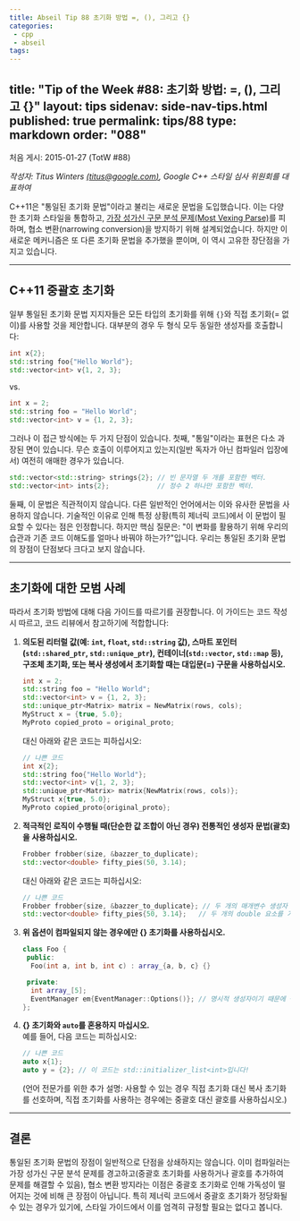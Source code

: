 ```yaml
---
title: Abseil Tip 88 초기화 방법 =, (), 그리고 {}
categories:
 - cpp
 - abseil
tags:
---
```


title: "Tip of the Week #88: 초기화 방법: =, (), 그리고 {}"
layout: tips
sidenav: side-nav-tips.html
published: true
permalink: tips/88
type: markdown
order: "088"
---

처음 게시: 2015-01-27 (TotW #88)

*작성자: Titus Winters [(titus@google.com)](mailto:titus@google.com), Google C++ 스타일 심사 위원회를 대표하여*

C++11은 "통일된 초기화 문법"이라고 불리는 새로운 문법을 도입했습니다. 이는 다양한 초기화 스타일을 통합하고, [가장 성가신 구문 분석 문제(Most Vexing Parse)](http://en.wikipedia.org/wiki/Most_vexing_parse)를 피하며, 협소 변환(narrowing conversion)을 방지하기 위해 설계되었습니다. 하지만 이 새로운 메커니즘은 또 다른 초기화 문법을 추가했을 뿐이며, 이 역시 고유한 장단점을 가지고 있습니다.

---

## C++11 중괄호 초기화

일부 통일된 초기화 문법 지지자들은 모든 타입의 초기화를 위해 `{}`와 직접 초기화(= 없이)를 사용할 것을 제안합니다. 대부분의 경우 두 형식 모두 동일한 생성자를 호출합니다:

```cpp
int x{2};
std::string foo{"Hello World"};
std::vector<int> v{1, 2, 3};
```

vs.

```cpp
int x = 2;
std::string foo = "Hello World";
std::vector<int> v = {1, 2, 3};
```

그러나 이 접근 방식에는 두 가지 단점이 있습니다. 첫째, "통일"이라는 표현은 다소 과장된 면이 있습니다. 무슨 호출이 이루어지고 있는지(일반 독자가 아닌 컴파일러 입장에서) 여전히 애매한 경우가 있습니다.

```cpp
std::vector<std::string> strings{2}; // 빈 문자열 두 개를 포함한 벡터.
std::vector<int> ints{2};            // 정수 2 하나만 포함한 벡터.
```

둘째, 이 문법은 직관적이지 않습니다. 다른 일반적인 언어에서는 이와 유사한 문법을 사용하지 않습니다. 기술적인 이유로 인해 특정 상황(특히 제너릭 코드)에서 이 문법이 필요할 수 있다는 점은 인정합니다. 하지만 핵심 질문은: "이 변화를 활용하기 위해 우리의 습관과 기존 코드 이해도를 얼마나 바꿔야 하는가?"입니다. 우리는 통일된 초기화 문법의 장점이 단점보다 크다고 보지 않습니다.

---

## 초기화에 대한 모범 사례

따라서 초기화 방법에 대해 다음 가이드를 따르기를 권장합니다. 이 가이드는 코드 작성 시 따르고, 코드 리뷰에서 참고하기에 적합합니다:

1. **의도된 리터럴 값(예: `int`, `float`, `std::string` 값), 스마트 포인터(`std::shared_ptr`, `std::unique_ptr`), 컨테이너(`std::vector`, `std::map` 등), 구조체 초기화, 또는 복사 생성에서 초기화할 때는 대입문(=) 구문을 사용하십시오.**

   ```cpp
   int x = 2;
   std::string foo = "Hello World";
   std::vector<int> v = {1, 2, 3};
   std::unique_ptr<Matrix> matrix = NewMatrix(rows, cols);
   MyStruct x = {true, 5.0};
   MyProto copied_proto = original_proto;
   ```

   대신 아래와 같은 코드는 피하십시오:

   ```cpp
   // 나쁜 코드
   int x{2};
   std::string foo{"Hello World"};
   std::vector<int> v{1, 2, 3};
   std::unique_ptr<Matrix> matrix{NewMatrix(rows, cols)};
   MyStruct x{true, 5.0};
   MyProto copied_proto{original_proto};
   ```

2. **적극적인 로직이 수행될 때(단순한 값 조합이 아닌 경우) 전통적인 생성자 문법(괄호)을 사용하십시오.**

   ```cpp
   Frobber frobber(size, &bazzer_to_duplicate);
   std::vector<double> fifty_pies(50, 3.14);
   ```

   대신 아래와 같은 코드는 피하십시오:

   ```cpp
   // 나쁜 코드
   Frobber frobber{size, &bazzer_to_duplicate}; // 두 개의 매개변수 생성자 또는 초기화 목록 생성자일 수 있음
   std::vector<double> fifty_pies{50, 3.14};   // 두 개의 double 요소를 가진 벡터 생성
   ```

3. **위 옵션이 컴파일되지 않는 경우에만 {} 초기화를 사용하십시오.**

   ```cpp
   class Foo {
    public:
     Foo(int a, int b, int c) : array_{a, b, c} {}

    private:
     int array_[5];
     EventManager em{EventManager::Options()}; // 명시적 생성자이기 때문에 {} 필요
   };
   ```

4. **{} 초기화와 `auto`를 혼용하지 마십시오.**  
   예를 들어, 다음 코드는 피하십시오:

   ```cpp
   // 나쁜 코드
   auto x{1};
   auto y = {2}; // 이 코드는 std::initializer_list<int>입니다!
   ```

   (언어 전문가를 위한 추가 설명: 사용할 수 있는 경우 직접 초기화 대신 복사 초기화를 선호하며, 직접 초기화를 사용하는 경우에는 중괄호 대신 괄호를 사용하십시오.)

---

## 결론

통일된 초기화 문법의 장점이 일반적으로 단점을 상쇄하지는 않습니다. 이미 컴파일러는 가장 성가신 구문 분석 문제를 경고하고(중괄호 초기화를 사용하거나 괄호를 추가하여 문제를 해결할 수 있음), 협소 변환 방지라는 이점은 중괄호 초기화로 인해 가독성이 떨어지는 것에 비해 큰 장점이 아닙니다. 특히 제너릭 코드에서 중괄호 초기화가 정당화될 수 있는 경우가 있기에, 스타일 가이드에서 이를 엄격히 규정할 필요는 없다고 봅니다.